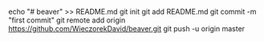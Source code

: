 echo "# beaver" >> README.md
git init
git add README.md
git commit -m "first commit"
git remote add origin https://github.com/WieczorekDavid/beaver.git
git push -u origin master

